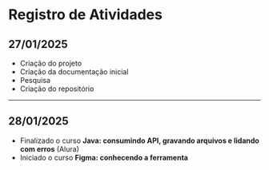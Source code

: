 # Registro de Atividades

## 27/01/2025  

- Criação do projeto  
- Criação da documentação inicial  
- Pesquisa  
- Criação do repositório  

---

## 28/01/2025  

- Finalizado o curso **Java: consumindo API, gravando arquivos e lidando com erros** (Alura)  
- Iniciado o curso **Figma: conhecendo a ferramenta**  
